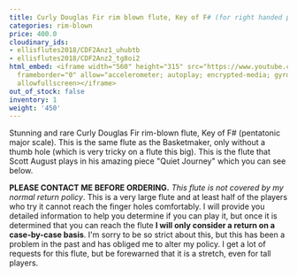 ```yaml
---
title: Curly Douglas Fir rim blown flute, Key of F# (for right handed player)
categories: rim-blown
price: 400.0
cloudinary_ids:
- ellisflutes2018/CDF2Anz1_uhubtb
- ellisflutes2018/CDF2Anz2_tg8oi2
html_embed: <iframe width="560" height="315" src="https://www.youtube.com/embed/MLioZXdCrjg"
  frameborder="0" allow="accelerometer; autoplay; encrypted-media; gyroscope; picture-in-picture"
  allowfullscreen></iframe>
out_of_stock: false
inventory: 1
weight: '450'
---
```


Stunning and rare Curly Douglas Fir rim-blown flute, Key of F# (pentatonic major scale).  This is the same flute as the Basketmaker, only without a thumb hole (which is very tricky on a flute this big).  This is the flute that Scott August plays in his amazing piece "Quiet Journey" which you can see below.

**PLEASE CONTACT ME BEFORE ORDERING.**  *This flute is not covered by my normal return policy*. This is a very large flute and at least half of the players who try it cannot reach the finger holes comfortably.  I will provide you detailed information to help you determine if you can play it, but once it is determined that you can reach the flute **I will only consider a return on a case-by-case basis**.  I'm sorry to be so strict about this, but this has been a problem in the past and has obliged me to alter my policy.  I get a lot of requests for this flute, but be forewarned that it is a stretch, even for tall players.